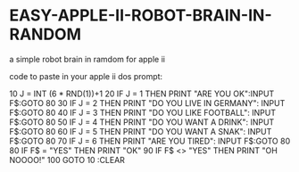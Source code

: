 # EASY-APPLE-II-ROBOT-BRAIN-IN-RANDOM
a simple  robot brain in ramdom for apple ii

code to paste in your apple ii dos prompt:

10 J = INT (6 * RND(1))+1
20 IF J = 1 THEN PRINT "ARE YOU OK":INPUT F$:GOTO 80
30 IF J = 2 THEN PRINT "DO YOU LIVE IN GERMANY": INPUT F$:GOTO 80
40 IF J = 3 THEN PRINT "DO YOU LIKE FOOTBALL": INPUT F$:GOTO 80
50 IF J = 4 THEN PRINT "DO YOU WANT A DRINK": INPUT F$:GOTO 80
60 IF J = 5 THEN PRINT "DO YOU WANT A SNAK": INPUT F$:GOTO 80
70 IF J = 6 THEN PRINT "ARE YOU TIRED": INPUT F$:GOTO 80
80 IF F$ = "YES" THEN PRINT "OK"
90 IF F$ <> "YES" THEN PRINT "OH NOOOO!"
100 GOTO 10 :CLEAR
